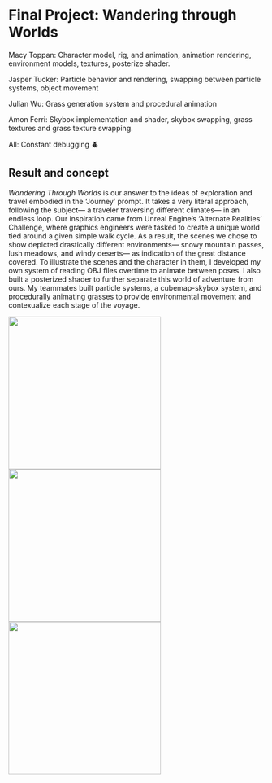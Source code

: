 # Final Project: Wandering through Worlds

Macy Toppan: Character model, rig, and animation, animation rendering, environment models, textures, posterize shader.

Jasper Tucker: Particle behavior and rendering, swapping between particle systems, object movement

Julian Wu: Grass generation system and procedural animation

Amon Ferri: Skybox implementation and shader, skybox swapping, grass textures and grass texture swapping.

All: Constant debugging 🪲


## Result and concept

*Wandering Through Worlds* is our answer to the ideas of exploration and travel embodied in the ‘Journey’ prompt. It takes a very literal approach, following the subject— a traveler traversing different climates— in an endless loop. Our inspiration came from Unreal Engine’s ‘Alternate Realities’ Challenge, where graphics engineers were tasked to create a unique world tied around a given simple walk cycle. As a result, the scenes we chose to show depicted drastically different environments— snowy mountain passes, lush meadows, and windy deserts— as indication of the great distance covered. To illustrate the scenes and the character in them, I developed my own system of reading OBJ files overtime to animate between poses. I also built a posterized shader to further separate this world of adventure from ours. My teammates built particle systems, a cubemap-skybox system, and procedurally animating grasses to provide environmental movement and contexualize each stage of the voyage. 

<img src="https://github.com/mtoppan/cs177-computer-graphics/blob/main/a6%20-%20final%20project%20-%20animating%20character%2C%20posterize%20shader%2C%20particles%2C%20skybox%2C%20grass%20generation/GraphicsFinalSnowScene.png" width="300"> <img src="https://github.com/mtoppan/cs177-computer-graphics/blob/main/a6%20-%20final%20project%20-%20animating%20character%2C%20posterize%20shader%2C%20particles%2C%20skybox%2C%20grass%20generation/GraphicsFinalSandScene.png" width="300"> <img src="https://github.com/mtoppan/cs177-computer-graphics/blob/main/a6%20-%20final%20project%20-%20animating%20character%2C%20posterize%20shader%2C%20particles%2C%20skybox%2C%20grass%20generation/GraphicsFinalSpringScene.png" width="300"> 
